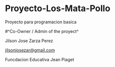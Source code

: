 # Proyecto-Los-Mata-Pollo
Proyecto para programacion basica

#^Co-Owner / Admin of the proyect^

Jilson Jose Zarza Perez

jilsonjosezar@gmail.com

Funcdacion Educativa Jean Piaget
